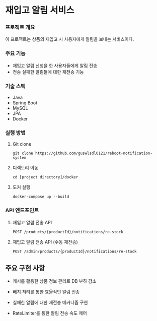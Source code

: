 # 재입고 알림 서비스

### 프로젝트 개요

이 프로젝트는 상품의 재입고 시 사용자에게 알림을 보내는 서비스이다.


### 주요 기능
- 재입고 알림 신청을 한 사용자들에게 알림 전송
- 전송 실패한 알림들에 대한 재전송 기능

### 기술 스택
- Java
- Spring Boot
- MySQL
- JPA
- Docker

### 실행 방법

1. Git clone
   ```
   git clone https://github.com/guswlsdl0121/reboot-notification-system
   ```
2. 디렉토리 이동

   ```
   cd [project directory]/docker
   ```

3. 도커 실행
   ``` 
   docker-compose up --build
   ```

### API 엔드포인트

1. 재입고 알림 전송 API
   ```
   POST /products/{productId}/notifications/re-stock
   ```

2. 재입고 알림 전송 API (수동 재전송)
   ```
   POST /admin/products/{productId}/notifications/re-stock
   ```

## 주요 구현 사항
- 캐시를 활용한 상품 정보 관리로 DB 부하 감소

- 배치 처리를 통한 효율적인 알림 전송

- 실패한 알림에 대한 재전송 메커니즘 구현

- RateLimiter를 통한 알림 전송 속도 제어